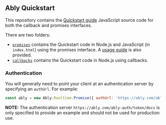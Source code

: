 ## Ably Quickstart

This repository contains the [Quickstart guide](https://ably.com/docs/quick-start-guide) JavaScript source code for both the callback and promises interfaces.

There are two folders: 

* [`promises`](./promises/) contains the Quickstart code in Node.js and JavaScript (in `index.html`) using the promises interface. A [usage guide](./promises/usage.md) is also provided.
* [`callbacks`](./callbacks/) contains the Quickstart code in Node.js using callbacks.

### Authentication

You will generally need to point your client at an authentication server by specifying an `authUrl`. For example:

``` javascript
const ably = new Ably.Realtime.Promise({ authUrl: 'https://ably.com/ably-auth/token/docs' });
```

**NOTE:** The authentication server `https://ably.com/ably-auth/token/docs` is only specified to provide an example and should not be used for production use.

